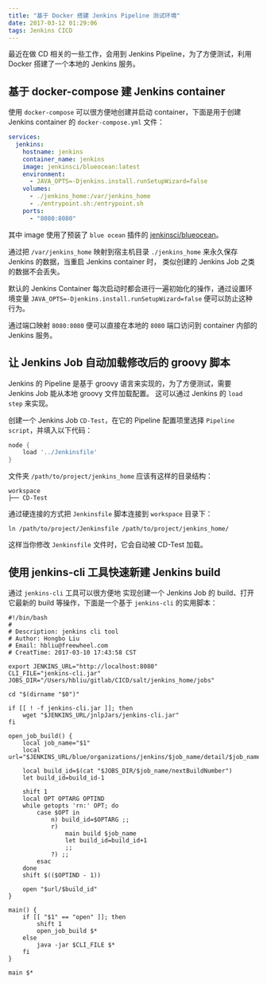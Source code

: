 ```yaml
---
title: "基于 Docker 搭建 Jenkins Pipeline 测试环境"
date: 2017-03-12 01:29:06
tags: Jenkins CICD
---
```


最近在做 CD 相关的一些工作，会用到 Jenkins Pipeline，为了方便测试，利用 Docker 搭建了一个本地的 Jenkins 服务。

<!--more-->

<!-- toc -->

## 基于 docker-compose 建 Jenkins container

使用 `docker-compose` 可以很方便地创建并启动 container，下面是用于创建 Jenkins container 的 `docker-compose.yml` 文件：

```yaml
services:
  jenkins:
    hostname: jenkins
    container_name: jenkins
    image: jenkinsci/blueocean:latest
    environment:
      - JAVA_OPTS=-Djenkins.install.runSetupWizard=false
    volumes:
      - ./jenkins_home:/var/jenkins_home
      - ./entrypoint.sh:/entrypoint.sh
    ports:
      - "8080:8080"
```

其中 image 使用了预装了 `blue ocean` 插件的 [jenkinsci/blueocean](https://hub.docker.com/r/jenkinsci/blueocean/)。

通过把 `/var/jenkins_home` 映射到宿主机目录 `./jenkins_home` 来永久保存 Jenkins 的数据，当重启 Jenkins container 时，
类似创建的 Jenkins Job 之类的数据不会丢失。

默认的 Jenkins Container 每次启动时都会进行一遍初始化的操作，通过设置环境变量 `JAVA_OPTS=-Djenkins.install.runSetupWizard=false`
便可以防止这种行为。

通过端口映射 `8080:8080` 便可以直接在本地的 `8080` 端口访问到 container 内部的 Jenkins 服务。

## 让 Jenkins Job 自动加载修改后的 groovy 脚本

 Jenkins 的 Pipeline 是基于 groovy 语言来实现的，为了方便测试，需要 Jenkins Job 能从本地 groovy 文件加载配置。
 这可以通过 Jenkins 的 `load step` 来实现。
 
 创建一个 Jenkins Job `CD-Test`，在它的 Pipeline 配置项里选择 `Pipeline script`，并填入以下代码：
 
```groovy
node {
    load '../Jenkinsfile'
}
```

文件夹 `/path/to/project/jenkins_home` 应该有这样的目录结构：

```text
workspace
├── CD-Test
```

通过硬连接的方式把 `Jenkinsfile` 脚本连接到 `workspace` 目录下：

```shell
ln /path/to/project/Jenkinsfile /path/to/project/jenkins_home/
```

这样当你修改 `Jenkinsfile` 文件时，它会自动被 CD-Test 加载。

## 使用 jenkins-cli 工具快速新建 Jenkins build

通过 `jenkins-cli` 工具可以很方便地 实现创建一个 Jenkins Job 的 build、打开它最新的 build 等操作，下面是一个基于 `jenkins-cli` 的实用脚本：

```shell
#!/bin/bash
#
# Description: jenkins cli tool
# Author: Hongbo Liu
# Email: hbliu@freewheel.com
# CreatTime: 2017-03-10 17:43:58 CST

export JENKINS_URL="http://localhost:8080"
CLI_FILE="jenkins-cli.jar"
JOBS_DIR="/Users/hbliu/gitlab/CICD/salt/jenkins_home/jobs"

cd "$(dirname "$0")"

if [[ ! -f jenkins-cli.jar ]]; then
    wget "$JENKINS_URL/jnlpJars/jenkins-cli.jar"
fi

open_job_build() {
    local job_name="$1"
    local url="$JENKINS_URL/blue/organizations/jenkins/$job_name/detail/$job_name"

    local build_id=$(cat "$JOBS_DIR/$job_name/nextBuildNumber")
    let build_id=build_id-1

    shift 1
    local OPT OPTARG OPTIND
    while getopts 'rn:' OPT; do
        case $OPT in
            n) build_id=$OPTARG ;;
            r)
                main build $job_name
                let build_id=build_id+1
                ;;
            ?) ;;
        esac
    done
    shift $(($OPTIND - 1))

    open "$url/$build_id"
}

main() {
    if [[ "$1" == "open" ]]; then
        shift 1
        open_job_build $*
    else
        java -jar $CLI_FILE $*
    fi
}

main $*
```


